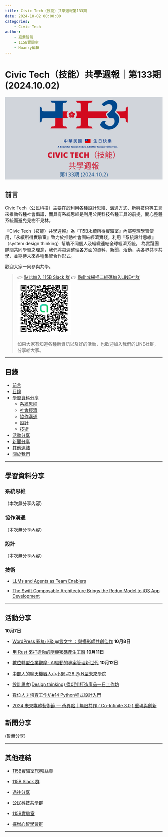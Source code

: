 ```yaml
---
title: Civic Tech（技能）共學週報第133期
date: 2024-10-02 00:00:00
categories:
	- Civic-Tech
author:
	- 嘉鼎智能
	- 115B實驗室
	- Huanry編輯
---
```

# Civic Tech（技能）共學週報｜第133期 (2024.10.02)

![Civic-Tech-133](/img/ct/133.png)

## 前言

Civic Tech（公民科技）主要在於利用各種設計思維、溝通方式、新興技術等工具來推動各種社會倡議，而具有系統思維是利用公民科技各種工具的前提，關心整體系統而避免見樹不見林。

『Civic Tech（技能）共學週報』為『115B永續所得實驗室』內部整理學習使用，『永續所得實驗室』致力於推動社會團結經濟實踐，利用『系統設計思維』（system design thinking）幫助不同個人及組織連結全球經濟系統。
為實踐團隊間共同學習之理念，我們將每週整理各方面的資料、新聞、活動，與各界共享共學，並期待未來各種集智合作形式。

歡迎大家一同參與共學。

>👉  [點此加入 115B Slack 群](https://bit.ly/Slack115b)
>👉  [點此或掃描二維碼加入LINE社群](https://line.me/ti/g2/Dj4AkbdDsY6o4D_CdDUB6Q)
>[![公民科技共學群](/img/產品共學群.jpg)](https://line.me/ti/g2/Dj4AkbdDsY6o4D_CdDUB6Q)
>
>如果大家有知道各種新資訊以及好的活動，也歡迎加入我們的LINE社群，分享給大家。

---
## 目錄
- [前言](#前言)
- [目錄](#目錄)
- [學習資料分享](#學習資料分享)
	- [系統思維](#系統思維)
	- [社會經濟](#社會經濟)
	- [協作溝通](#協作溝通)
	- [設計](#設計)
	- [技術](#技術)
- [活動分享](#活動分享)
- [新聞分享](#新聞分享)
- [其他連結](#其他連結)
- [關於我們](#關於我們)

---
## 學習資料分享
### 系統思維

（本次無分享內容）

### 協作溝通

（本次無分享內容）

### 設計

（本次無分享內容）

### 技術

- [LLMs and Agents as Team Enablers](https://www.infoq.com/news/2024/08/llm-agent-team-enablers/)

- [The Swift Composable Architecture Brings the Redux Model to iOS App Development](https://www.infoq.com/news/2024/08/swift-composable-architecture/)

---
## 活動分享

**10月7日**
- [WordPress 彩虹小聚 @言文字 ：與攝影師共創佳作](https://www.meetup.com/taipei-wordpress/events/303617026/)
**10月8日**
- [用 Rust 來打造你的隨機密碼產生工廠](https://www.accupass.com/event/2409160932582049129789)
**10月11日**
- [數位轉型企業觀摩- AI驅動的專案管理新世代](https://www.accupass.com/event/2409190328101137246161)
**10月12日**
- [中部人的聊天機器人小小聚 #28 @ N型未來學院](https://chatbots.kktix.cc/events/chatbots-meetup-in-central-taiwan-028)

- [設計思考(Design thinking) 從0到1打造產品一日工作坊](https://www.accupass.com/event/2409200348381251467690)

- [數位人才培育工作坊#14 Python程式設計入門](https://www.accupass.com/event/2409120251217945438530)

- [2024 未來媒體藝術節 — 奇異點｜無限共作 ( Co-Infinite 3.0 ) 重現與創新](https://www.accupass.com/event/2409270302021647181657)

## 新聞分享

(暫無分享)

---
## 其他連結

- [115B實驗室FB粉絲頁](https://www.facebook.com/%E6%B0%B8%E7%BA%8C%E6%89%80%E5%BE%97%E5%AF%A6%E9%A9%97%E5%AE%A4-102916798609139)

- [115B Slack 群](https://bit.ly/Slack115b)

- [過往分享](/categories/Civic-Tech)

- [公民科技共學群](https://line.me/ti/g2/Dj4AkbdDsY6o4D_CdDUB6Q?utm_source=invitation&utm_medium=link_copy&utm_campaign=default)

- [115B實驗室](https://line.me/ti/g2/asPFU-0w4o9MIRSBdb4gtg?utm_source=invitation&utm_medium=link_copy&utm_campaign=default)

- [擴增心智學習群](https://line.me/ti/g2/asPFU-0w4o9MIRSBdb4gtg?utm_source=invitation&utm_medium=link_copy&utm_campaign=default)

---